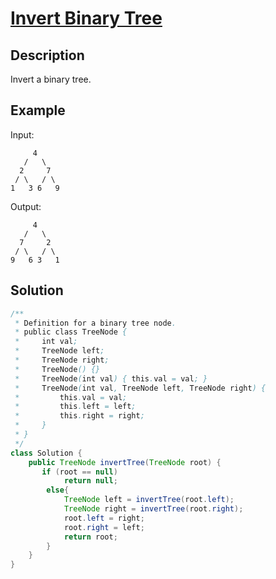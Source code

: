 # [Invert Binary Tree](https://leetcode.com/problems/invert-binary-tree/)

## Description

Invert a binary tree.

## Example

Input:

```
     4
   /   \
  2     7
 / \   / \
1   3 6   9
```

Output:

```
     4
   /   \
  7     2
 / \   / \
9   6 3   1
```

## Solution

```java
/**
 * Definition for a binary tree node.
 * public class TreeNode {
 *     int val;
 *     TreeNode left;
 *     TreeNode right;
 *     TreeNode() {}
 *     TreeNode(int val) { this.val = val; }
 *     TreeNode(int val, TreeNode left, TreeNode right) {
 *         this.val = val;
 *         this.left = left;
 *         this.right = right;
 *     }
 * }
 */
class Solution {
    public TreeNode invertTree(TreeNode root) {
       if (root == null)
            return null;
        else{
            TreeNode left = invertTree(root.left);
            TreeNode right = invertTree(root.right);
            root.left = right;
            root.right = left;
            return root;
        }
    }
}
```

